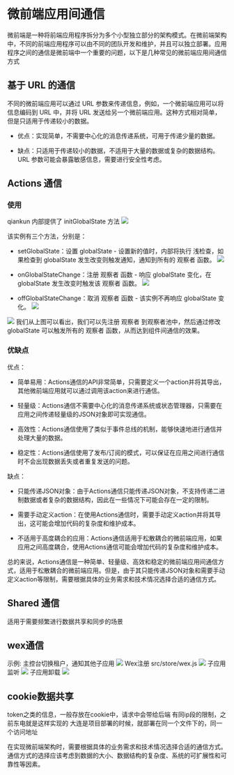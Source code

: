 # 微前端应用间通信

微前端是一种将前端应用程序拆分为多个小型独立部分的架构模式。在微前端架构中，不同的前端应用程序可以由不同的团队开发和维护，并且可以独立部署。应用程序之间的通信是微前端中一个重要的问题，以下是几种常见的微前端应用间通信方式

## 基于 URL 的通信
不同的微前端应用可以通过 URL 参数来传递信息，例如，一个微前端应用可以将信息编码到 URL 中，并将 URL 发送给另一个微前端应用。这种方式相对简单，但是只适用于传递较小的数据。

- 优点：实现简单，不需要中心化的消息传递系统，可用于传递少量的数据。

- 缺点：只适用于传递较小的数据，不适用于大量的数据或复杂的数据结构。URL 参数可能会暴露敏感信息，需要进行安全性考虑。

## Actions 通信
### 使用
qiankun 内部提供了 initGlobalState 方法
![](./picture5.png)

该实例有三个方法，分别是：
- setGlobalState：设置 globalState - 设置新的值时，内部将执行 浅检查，如果检查到 globalState 发生改变则触发通知，通知到所有的 观察者 函数。
![](./picture6.png)

- onGlobalStateChange：注册 观察者 函数 - 响应 globalState 变化，在 globalState 发生改变时触发该 观察者 函数。
![](./picture7.png)

- offGlobalStateChange：取消 观察者 函数 - 该实例不再响应 globalState 变化。
![](./picture8.png)

![](./picture9.png)
我们从上图可以看出，我们可以先注册 观察者 到观察者池中，然后通过修改 globalState 可以触发所有的 观察者 函数，从而达到组件间通信的效果。

### 优缺点

优点：

- 简单易用：Actions通信的API非常简单，只需要定义一个action并将其导出，其他微前端应用就可以通过调用该action来进行通信。

- 轻量级：Actions通信不需要中心化的消息传递系统或状态管理器，只需要在应用之间传递轻量级的JSON对象即可实现通信。

- 高效性：Actions通信使用了类似于事件总线的机制，能够快速地进行通信并处理大量的数据。

- 稳定性：Actions通信使用了发布/订阅的模式，可以保证在应用之间进行通信时不会出现数据丢失或者重复发送的问题。

缺点：

- 只能传递JSON对象：由于Actions通信只能传递JSON对象，不支持传递二进制数据或者复杂的数据结构，因此在一些情况下可能会存在一定的限制。

- 需要手动定义action：在使用Actions通信时，需要手动定义action并将其导出，这可能会增加代码的复杂度和维护成本。

- 不适用于高度耦合的应用：Actions通信适用于松散耦合的微前端应用，如果应用之间高度耦合，使用Actions通信可能会增加代码的复杂度和维护成本。

总的来说，Actions通信是一种简单、轻量级、高效和稳定的微前端应用间通信方式，适用于松散耦合的微前端应用。但是，由于其只能传递JSON对象和需要手动定义action等限制，需要根据具体的业务需求和技术情况选择合适的通信方式。


## Shared 通信
适用于需要频繁进行数据共享和同步的场景

## wex通信
示例: 主控台切换租户，通知其他子应用
![](./picture1.png)
Wex注册  src/store/wex.js
![](./picture2.png)
子应用监听
![](./picture3.png)
子应用卸载
![](./picture4.png)

## cookie数据共享
token之类的信息，一般存放在cookie中，请求中会带给后端
有同ip段的限制，之前东电就是这样实现的
大连是项目部署的时候，就部署在同一个文件下的，同一个访问地址

在实现微前端架构时，需要根据具体的业务需求和技术情况选择合适的通信方式。通信方式的选择应该考虑到数据的大小、数据结构的复杂度、系统的可扩展性和可靠性等因素。
